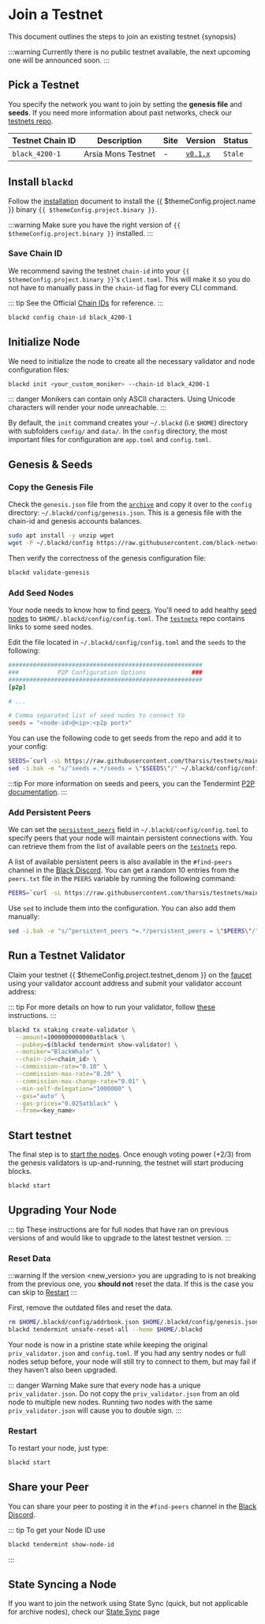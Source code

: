 <!--
order: 4
-->

# Join a Testnet

This document outlines the steps to join an existing testnet {synopsis}

:::warning
Currently there is no public testnet available, the next upcoming one will be announced soon.
:::

## Pick a Testnet

You specify the network you want to join by setting the **genesis file** and **seeds**. If you need more information about past networks, check our [testnets repo](https://github.com/black-network/networks/testnet).

| Testnet Chain ID | Description                       | Site | Version                                                                                  | Status  |
| ---------------- | --------------------------------- |------| ---------------------------------------------------------------------------------------- | ------- |
| `black_4200-1`   | Arsia Mons Testnet                | -    | [`v0.1.x`](https://github.com/xblackfury/black/releases)                                    | `Stale` |

## Install `blackd`

Follow the [installation](./quickstart/installation.md) document to install the {{ $themeConfig.project.name }} binary `{{ $themeConfig.project.binary }}`.

:::warning
Make sure you have the right version of `{{ $themeConfig.project.binary }}` installed.
:::

### Save Chain ID

We recommend saving the testnet `chain-id` into your `{{ $themeConfig.project.binary }}`'s `client.toml`. This will make it so you do not have to manually pass in the `chain-id` flag for every CLI command.

::: tip
See the Official [Chain IDs](./../users/technical_concepts/chain_id.md#official-chain-ids) for reference.
:::

```bash
blackd config chain-id black_4200-1
```

## Initialize Node

We need to initialize the node to create all the necessary validator and node configuration files:

```bash
blackd init <your_custom_moniker> --chain-id black_4200-1
```

::: danger
Monikers can contain only ASCII characters. Using Unicode characters will render your node unreachable.
:::

By default, the `init` command creates your `~/.blackd` (i.e `$HOME`) directory with subfolders `config/` and `data/`.
In the `config` directory, the most important files for configuration are `app.toml` and `config.toml`.

## Genesis & Seeds

### Copy the Genesis File

Check the `genesis.json` file from the [`archive`](https://raw.githubusercontent.com/black-network/networks/main/testnet//black_4200-1/genesis.json) and copy it over to the `config` directory: `~/.blackd/config/genesis.json`. This is a genesis file with the chain-id and genesis accounts balances.

```bash
sudo apt install -y unzip wget
wget -P ~/.blackd/config https://raw.githubusercontent.com/black-network/networks/main/testnet//black_4200-1/genesis.json
```

Then verify the correctness of the genesis configuration file:

```bash
blackd validate-genesis
```

### Add Seed Nodes

Your node needs to know how to find [peers](https://docs.tendermint.com/v0.34/tendermint-core/using-tendermint.html#peers). You'll need to add healthy [seed nodes](https://docs.tendermint.com/v0.34/tendermint-core/using-tendermint.html#seed) to `$HOME/.blackd/config/config.toml`. The [`testnets`](https://github.com/evmos/testnets) repo contains links to some seed nodes.

Edit the file located in `~/.blackd/config/config.toml` and the `seeds` to the following:

```toml
#######################################################
###           P2P Configuration Options             ###
#######################################################
[p2p]

# ...

# Comma separated list of seed nodes to connect to
seeds = "<node-id>@<ip>:<p2p port>"
```

You can use the following code to get seeds from the repo and add it to your config:

```bash
SEEDS=`curl -sL https://raw.githubusercontent.com/tharsis/testnets/main/black_4200-1/seeds.txt | awk '{print $1}' | paste -s -d, -`
sed -i.bak -e "s/^seeds =.*/seeds = \"$SEEDS\"/" ~/.blackd/config/config.toml
```

:::tip
For more information on seeds and peers, you can the Tendermint [P2P documentation](https://docs.tendermint.com/master/spec/p2p/peer.html).
:::

### Add Persistent Peers

We can set the [`persistent_peers`](https://docs.tendermint.com/v0.34/tendermint-core/using-tendermint.html#persistent-peer) field in `~/.blackd/config/config.toml` to specify peers that your node will maintain persistent connections with. You can retrieve them from the list of
available peers on the [`testnets`](https://github.com/black-network/networks/testnet) repo.

A list of available persistent peers is also available in the `#find-peers` channel in the [Black Discord](https://discord.gg/jGTPyYmpsq). You can get a random 10 entries from the `peers.txt` file in the `PEERS` variable by running the following command:

```bash
PEERS=`curl -sL https://raw.githubusercontent.com/tharsis/testnets/main/black_4200-1/peers.txt | sort -R | head -n 10 | awk '{print $1}' | paste -s -d, -`
```

Use `sed` to include them into the configuration. You can also add them manually:

```bash
sed -i.bak -e "s/^persistent_peers *=.*/persistent_peers = \"$PEERS\"/" ~/.blackd/config/config.toml
```

## Run a Testnet Validator

Claim your testnet {{ $themeConfig.project.testnet_denom }} on the [faucet](./../developers/testnet/faucet.md) using your validator account address and submit your validator account address:

::: tip
For more details on how to run your validator, follow [these](./setup/run_validator.md) instructions.
:::

```bash
blackd tx staking create-validator \
  --amount=1000000000000atblack \
  --pubkey=$(blackd tendermint show-validator) \
  --moniker="BlackWhale" \
  --chain-id=<chain_id> \
  --commission-rate="0.10" \
  --commission-max-rate="0.20" \
  --commission-max-change-rate="0.01" \
  --min-self-delegation="1000000" \
  --gas="auto" \
  --gas-prices="0.025atblack" \
  --from=<key_name>
```

## Start testnet

The final step is to [start the nodes](./quickstart/run_node.md#start-node). Once enough voting power (+2/3) from the genesis validators is up-and-running, the testnet will start producing blocks.

```bash
blackd start
```

## Upgrading Your Node

::: tip
These instructions are for full nodes that have ran on previous versions of and would like to upgrade to the latest testnet version.
:::

### Reset Data

:::warning
If the version <new_version> you are upgrading to is not breaking from the previous one, you **should not** reset the data. If this is the case you can skip to [Restart](#restart)
:::

First, remove the outdated files and reset the data.

```bash
rm $HOME/.blackd/config/addrbook.json $HOME/.blackd/config/genesis.json
blackd tendermint unsafe-reset-all --home $HOME/.blackd
```

Your node is now in a pristine state while keeping the original `priv_validator.json` and `config.toml`. If you had any sentry nodes or full nodes setup before,
your node will still try to connect to them, but may fail if they haven't also
been upgraded.

::: danger Warning
Make sure that every node has a unique `priv_validator.json`. Do not copy the `priv_validator.json` from an old node to multiple new nodes. Running two nodes with the same `priv_validator.json` will cause you to double sign.
:::

### Restart

To restart your node, just type:

```bash
blackd start
```

## Share your Peer

You can share your peer to posting it in the `#find-peers` channel in the [Black Discord](https://discord.gg/jGTPyYmpsq).

::: tip
To get your Node ID use

```bash
blackd tendermint show-node-id
```

:::

## State Syncing a Node

If you want to join the network using State Sync (quick, but not applicable for archive nodes), check our [State Sync](https://docs.black.network/validators/setup/statesync.html) page
